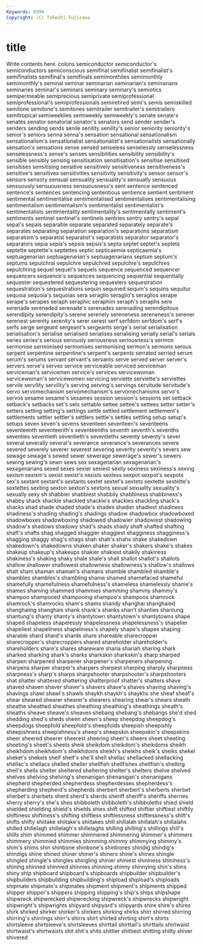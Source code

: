 ```yaml
---
Keywords: 6590 
Copyright: (C) Takeshi Fujisawa
---
```


# title

Write contents here.
colons semiconductor
semiconductor's semiconductors semiconscious semifinal semifinalist semifinalist's semifinalists semifinal's semifinals semimonthlies
semimonthly semimonthly's seminal seminar seminarian seminarian's seminarians seminaries seminar's seminars
seminary seminary's semiotics semipermeable semiprecious semiprivate semiprofessional semiprofessional's semiprofessionals semiretired
semi's semis semiskilled semitone semitone's semitones semitrailer semitrailer's semitrailers semitropical
semiweeklies semiweekly semiweekly's senate senate's senates senator senatorial senator's senators
send sender sender's senders sending sends senile senility senility's senior
seniority seniority's senior's seniors senna senna's sensation sensational sensationalism sensationalism's
sensationalist sensationalist's sensationalists sensationally sensation's sensations sense sensed senseless senselessly
senselessness senselessness's sense's senses sensibilities sensibility sensibility's sensible sensibly sensing
sensitisation sensitisation's sensitise sensitised sensitises sensitising sensitive sensitively sensitiveness sensitiveness's
sensitive's sensitives sensitivities sensitivity sensitivity's sensor sensor's sensors sensory sensual
sensuality sensuality's sensually sensuous sensuously sensuousness sensuousness's sent sentence sentenced
sentence's sentences sentencing sententious sentience sentient sentiment sentimental sentimentalise sentimentalised
sentimentalises sentimentalising sentimentalism sentimentalism's sentimentalist sentimentalist's sentimentalists sentimentality sentimentality's sentimentally
sentiment's sentiments sentinel sentinel's sentinels sentries sentry sentry's sepal sepal's
sepals separable separate separated separately separate's separates separating separation separation's
separations separatism separatism's separatist separatist's separatists separator separator's separators sepia
sepia's sepsis sepsis's septa septet septet's septets septette septette's septettes
septic septicaemia septicaemia's septuagenarian septuagenarian's septuagenarians septum septum's septums sepulchral
sepulchre sepulchred sepulchre's sepulchres sepulchring sequel sequel's sequels sequence sequenced
sequencer sequencers sequence's sequences sequencing sequential sequentially sequester sequestered sequestering
sequesters sequestration sequestration's sequestrations sequin sequined sequin's sequins sequitur sequoia
sequoia's sequoias sera seraglio seraglio's seraglios serape serape's serapes seraph
seraphic seraphim seraph's seraphs sere serenade serenaded serenade's serenades serenading
serendipitous serendipity serendipity's serene serenely sereneness sereneness's serener serenest serenity
serenity's serer serest serf serfdom serfdom's serf's serfs serge sergeant
sergeant's sergeants serge's serial serialisation serialisation's serialise serialised serialises serialising
serially serial's serials series series's serious seriously seriousness seriousness's sermon
sermonise sermonised sermonises sermonising sermon's sermons serous serpent serpentine serpentine's
serpent's serpents serrated serried serum serum's serums servant servant's servants
serve served server server's servers serve's serves service serviceable serviced
serviceman serviceman's servicemen service's services servicewoman servicewoman's servicewomen servicing serviette
serviette's serviettes servile servility servility's serving serving's servings servitude servitude's
servo servomechanism servomechanism's servomechanisms servo's servos sesame sesame's sesames session
session's sessions set setback setback's setbacks set's sets settable settee
settee's settees setter setter's setters setting setting's settings settle settled
settlement settlement's settlements settler settler's settlers settle's settles settling setup
setup's setups seven seven's sevens seventeen seventeen's seventeens seventeenth seventeenth's
seventeenths seventh seventh's sevenths seventies seventieth seventieth's seventieths seventy seventy's
sever several severally several's severance severance's severances severe severed severely
severer severest severing severity severity's severs sew sewage sewage's sewed
sewer sewerage sewerage's sewer's sewers sewing sewing's sewn sews sex
sexagenarian sexagenarian's sexagenarians sexed sexes sexier sexiest sexily sexiness sexiness's
sexing sexism sexism's sexist sexist's sexists sexless sexpot sexpot's sexpots
sex's sextant sextant's sextants sextet sextet's sextets sextette sextette's sextettes
sexting sexton sexton's sextons sexual sexuality sexuality's sexually sexy sh
shabbier shabbiest shabbily shabbiness shabbiness's shabby shack shackle shackled shackle's
shackles shackling shack's shacks shad shade shaded shade's shades shadier
shadiest shadiness shadiness's shading shading's shadings shadow shadowbox shadowboxed shadowboxes
shadowboxing shadowed shadowier shadowiest shadowing shadow's shadows shadowy shad's shads
shady shaft shafted shafting shaft's shafts shag shagged shaggier shaggiest
shagginess shagginess's shagging shaggy shag's shags shah shah's shahs shake
shakedown shakedown's shakedowns shaken shaker shaker's shakers shake's shakes shakeup
shakeup's shakeups shakier shakiest shakily shakiness shakiness's shaking shaky shale
shale's shall shallot shallot's shallots shallow shallower shallowest shallowness shallowness's
shallow's shallows shalt sham shaman shaman's shamans shamble shambled shamble's
shambles shambles's shambling shame shamed shamefaced shameful shamefully shamefulness shamefulness's
shameless shamelessly shame's shames shaming shammed shammies shamming shammy shammy's
shampoo shampooed shampooing shampoo's shampoos shamrock shamrock's shamrocks sham's shams
shandy shanghai shanghaied shanghaiing shanghais shank shank's shanks shan't shanties
shantung shantung's shanty shanty's shantytown shantytown's shantytowns shape shaped shapeless
shapelessly shapelessness shapelessness's shapelier shapeliest shapeliness shapeliness's shapely shape's shapes
shaping sharable shard shard's shards share shareable sharecropper sharecropper's sharecroppers
shared shareholder shareholder's shareholders share's shares shareware sharia shariah sharing
shark sharked sharking shark's sharks sharkskin sharkskin's sharp sharped sharpen
sharpened sharpener sharpener's sharpeners sharpening sharpens sharper sharper's sharpers sharpest
sharping sharply sharpness sharpness's sharp's sharps sharpshooter sharpshooter's sharpshooters shat
shatter shattered shattering shatterproof shatter's shatters shave shaved shaven shaver
shaver's shavers shave's shaves shaving shaving's shavings shawl shawl's shawls
shaykh shaykh's shaykhs she sheaf sheaf's shear sheared shearer shearer's
shearers shearing shear's shears sheath sheathe sheathed sheathes sheathing sheathing's
sheathings sheath's sheaths sheave sheave's sheaves shebang shebang's shebangs she'd
shed shedding shed's sheds sheen sheen's sheep sheepdog sheepdog's sheepdogs
sheepfold sheepfold's sheepfolds sheepish sheepishly sheepishness sheepishness's sheep's sheepskin sheepskin's
sheepskins sheer sheered sheerer sheerest sheering sheer's sheers sheet sheeting
sheeting's sheet's sheets sheik sheikdom sheikdom's sheikdoms sheikh sheikhdom sheikhdom's
sheikhdoms sheikh's sheikhs sheik's sheiks shekel shekel's shekels shelf shelf's
she'll shell shellac shellacked shellacking shellac's shellacs shelled sheller shellfish
shellfishes shellfish's shelling shell's shells shelter sheltered sheltering shelter's shelters
shelve shelved shelves shelving shelving's shenanigan shenanigan's shenanigans shepherd shepherded
shepherdess shepherdesses shepherdess's shepherding shepherd's shepherds sherbert sherbert's sherberts sherbet
sherbet's sherbets sherd sherd's sherds sheriff sheriff's sheriffs sherries sherry
sherry's she's shes shibboleth shibboleth's shibboleths shied shield shielded shielding
shield's shields shies shift shifted shiftier shiftiest shiftily shiftiness shiftiness's
shifting shiftless shiftlessness shiftlessness's shift's shifts shifty shiitake shiitake's shiitakes
shill shillalah shillalah's shillalahs shilled shillelagh shillelagh's shillelaghs shilling shilling's
shillings shill's shills shim shimmed shimmer shimmered shimmering shimmer's shimmers
shimmery shimmied shimmies shimming shimmy shimmying shimmy's shim's shims shin
shinbone shinbone's shinbones shindig shindig's shindigs shine shined shiner shiner's
shiners shine's shines shingle shingled shingle's shingles shingling shinier shiniest
shininess shininess's shining shinned shinnied shinnies shinning shinny shinnying shin's
shins shiny ship shipboard shipboard's shipboards shipbuilder shipbuilder's shipbuilders shipbuilding
shipbuilding's shipload shipload's shiploads shipmate shipmate's shipmates shipment shipment's shipments
shipped shipper shipper's shippers shipping shipping's ship's ships shipshape shipwreck
shipwrecked shipwrecking shipwreck's shipwrecks shipwright shipwright's shipwrights shipyard shipyard's shipyards
shire shire's shires shirk shirked shirker shirker's shirkers shirking shirks
shirr shirred shirring shirring's shirrings shirr's shirrs shirt shirted shirting
shirt's shirts shirtsleeve shirtsleeve's shirtsleeves shirttail shirttail's shirttails shirtwaist shirtwaist's
shirtwaists shit shit's shits shittier shittiest shitting shitty shiver shivered
